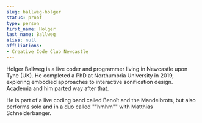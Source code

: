```yaml
---
slug: ballweg-holger
status: proof
type: person
first_name: Holger
last_name: Ballweg
alias: null
affiliations:
- Creative Code Club Newcastle
---
```


Holger Ballweg is a live coder and programmer living in Newcastle upon Tyne
(UK). He completed a PhD at Northumbria University in 2019, exploring embodied approaches to interactive sonification design. Academia and him parted way after that.

He is part of a live coding band called Benoît and the Mandelbrots, but also performs solo and in a duo called ""hmhm"" with Matthias Schneiderbanger.
